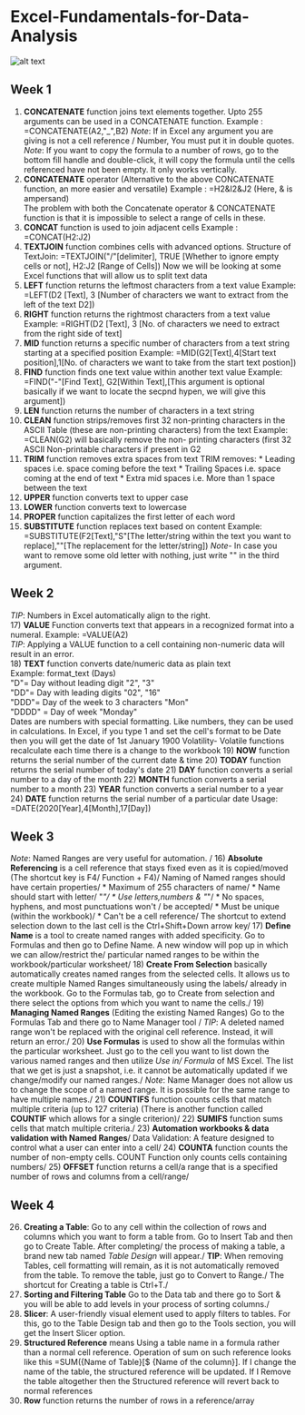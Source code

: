 # Excel-Fundamentals-for-Data-Analysis

![alt text](https://i0.wp.com/knowasap.com/wp-content/uploads/2020/03/EXCEL-d.png?fit=2000%2C1545&ssl=1)
## Week 1

1) **CONCATENATE** function joins text elements together. Upto 255 arguments can be used in a CONCATENATE function.
   Example : =CONCATENATE(A2,"_",B2)
   _Note_: If in Excel any argument you are giving is not a cell reference / Number, You must put it in double quotes.
   _Note_: If you want to copy the formula to a number of rows, go to the bottom fill handle and double-click, it will copy the formula until the cells referenced have not 
           been empty. It only works vertically. 
2) **CONCATENATE** operator (Alternative to the above CONCATENATE function, an more easier and versatile) 
     Example : =H2&I2&J2   (Here, & is ampersand) \
  The problem with both the Concatenate operator & CONCATENATE function is that it is impossible to select a range of cells in these. 
3) **CONCAT** function is used to join adjacent cells 
   Example : =CONCAT(H2:J2) 
4) **TEXTJOIN** function combines cells with advanced options. 
  Structure of TextJoin: =TEXTJOIN("/"[delimiter], TRUE [Whether to ignore empty cells or not], H2:J2 [Range of Cells])
  Now we will be looking at some Excel functions that will allow us to split text data 
6) **LEFT** function returns the leftmost characters from a text value 
   Example: =LEFT(D2 [Text], 3 [Number of characters we want to extract from the left of the text D2]) 
7) **RIGHT** function returns the rightmost characters from a text value 
   Example: =RIGHT(D2 [Text], 3 [No. of characters we need to extract from the right side of text] 
8) **MID** function returns a specific number of characters from a text string starting at a specified position
   Example: =MID(G2[Text],4[Start text position],1[No. of characters we want to take from the start text postion]) 
9) **FIND** function finds one text value within another text value
   Example: =FIND("-"[Find Text], G2[Within Text],[This argument is optional basically if we want to locate the secpnd hypen, we will give this argument])
10) **LEN** function returns the number of characters in a text string
11) **CLEAN** function strips/removes first 32 non-printing characters in the ASCII Table (these are non-printing characters) from the text
Example: =CLEAN(G2) will basically remove the non- printing characters (first 32 ASCII Non-printable characters if present in G2
12) **TRIM** function removes extra spaces from text
    TRIM removes:
         * Leading spaces i.e. space coming before the 
           text
         * Trailing Spaces i.e. space coming at the end of 
           text
         * Extra mid spaces i.e. More than 1 space 
           between the text
13) **UPPER** function converts text to upper case
14) **LOWER** function converts text to lowercase
15) **PROPER** function capitalizes the first letter of 
    each word
16) **SUBSTITUTE** function replaces text based on 
    content
    Example: =SUBSTITUTE(F2[Text],"S"[The letter/string within the text you want to replace],""[The replacement for the letter/string])
    *Note*- In case you want to remove some old letter with nothing, just write "" in the third argument.
## Week 2
*TIP*: Numbers in Excel automatically align to the right.
<br>
17) **VALUE** Function converts text that appears in a recognized format into a numeral.
    Example: =VALUE(A2)
<br>
*TIP*: Applying a VALUE function to a cell containing non-numeric data will result in an error.
<br>
18) **TEXT** function converts date/numeric data as plain text <br>
    Example: format_text (Days) <br>
             "D"= Day without leading digit  "2", "3"   <br>
             "DD"= Day with leading digits   "02", "16" <br>
             "DDD"= Day of the week to 3 characters "Mon" <br>
             "DDDD" = Day of week "Monday"  <br>
   Dates are numbers with special formatting. Like numbers, they can be used in calculations.
   In Excel, if you type 1 and set the cell's format to be Date then you will get the date of 1st January 1900
   Volatility- Volatile functions recalculate each time there is a change to the workbook
19) **NOW** function returns the serial number of the current date & time
20) **TODAY** function returns the serial number of today's date 
21) **DAY** function converts a serial number to a day of the month
22) **MONTH** function converts a serial number to a month
23) **YEAR** function converts a serial number to a year
24) **DATE** function returns the serial number of a particular date
   Usage: =DATE(2020[Year],4[Month],17[Day])
   
## Week 3
*Note*: Named Ranges are very useful for automation. /
16) **Absolute Referencing** is a cell reference that stays fixed even as it is copied/moved (The shortcut key is F4/ Function + F4)/
Naming of Named ranges should have certain properties/
      * Maximum of 255 characters of name/
      * Name should start with letter/ "_"/
      * Use letters,numbers & "_"/
      * No spaces, hyphens, and most punctuations won't /
        be accepted/
      * Must be unique (within the workbook)/
      * Can't be a cell reference/
The shortcut to extend selection down to the last cell is the Ctrl+Shift+Down arrow key/
17) **Define Name** is a tool to create named ranges with added specificity. Go to Formulas and then go to Define Name. A new window will pop up in which we can allow/restrict the/ particular named ranges to be within the workbook/particular worksheet/
18) **Create From Selection** basically automatically creates named ranges from the selected cells. It allows us to create multiple Named Ranges simultaneously using the labels/ already in the workbook. Go to the Formulas tab, go to Create from selection and there select the options from which you want to name the cells./
19) **Managing Named Ranges** (Editing the existing Named Ranges) Go to the Formulas Tab and there go to Name Manager tool /
*TIP*: A deleted named range won't be replaced with the original cell reference. Instead, it will return an error./
20) **Use Formulas** is used to show all the formulas within the particular worksheet. Just go to the cell you want to list down the various named ranges and then utilize *Use in/ Formula* of MS Excel. The list that we get is just a snapshot, i.e. it cannot be automatically updated if we change/modify our named ranges./
*Note*: Name Manager does not allow us to change the scope of a named range. It is possible for the same range to have multiple names./
21) **COUNTIFS** function counts cells that match multiple criteria (up to 127 criteria) (There is another function called **COUNTIF** which allows for a single criterion)/
22) **SUMIFS** function sums cells that match multiple criteria./
23) **Automation workbooks & data validation with Named Ranges**/
    Data Validation: A feature designed to control what a user can enter into a cell/
24) **COUNTA** function counts the number of non-empty cells. COUNT Function only counts cells containing numbers/
25) **OFFSET** function returns a cell/a range that is a specified number of rows and columns from a cell/range/
## Week 4
26) **Creating a Table**: Go to any cell within the collection of rows and columns which you want to form a table from. Go to Insert Tab and then go to Create Table. After completing/ the process of making a table, a brand new tab named *Table Design* will appear./
**TIP**: When removing Tables, cell formatting will remain, as it is not automatically removed from the table. To remove the table, just go to Convert to Range./
The shortcut for Creating a table is Ctrl+T./
27) **Sorting and Filtering Table** Go to the Data tab and there go to Sort & you will be able to add levels in your process of sorting columns./
28) **Slicer**: A user-friendly visual element used to apply filters to tables. For this, go to the Table Design tab and then go to the Tools section, you will get the Insert Slicer option.
29) **Structured Reference** means Using a table name in a formula rather than a normal cell reference.
    Operation of sum on such reference looks like this =SUM({Name of Table}[$ {Name of the column}]. If I change the name of the table, the structured reference will be updated. If I 
    Remove the table altogether then the Structured reference will revert back to normal references
30) **Row** function returns the number of rows in a reference/array

   
